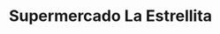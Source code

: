 ---
title: "Supermercado La Estrellita"
url: /eldorado/supermercado-la-estrellita/
shop: Supermarkt
---